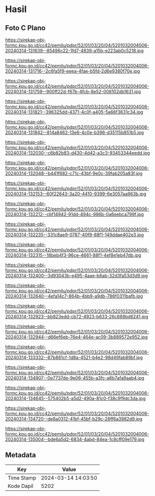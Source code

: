 # Hasil

## Foto C Plano

https://sirekap-obj-formc.kpu.go.id/cc42/pemilu/pdpr/52/01/03/20/04/5201032004006-20240314-131639--85496c22-1fd7-4839-a15b-e223ab0c5218.jpg

https://sirekap-obj-formc.kpu.go.id/cc42/pemilu/pdpr/52/01/03/20/04/5201032004006-20240314-131716--2c6fa5f9-eeea-4fae-b5fd-2d6e9380f70e.jpg

https://sirekap-obj-formc.kpu.go.id/cc42/pemilu/pdpr/52/01/03/20/04/5201032004006-20240314-131759--900ff22d-f67b-4fcb-8e52-008102db1631.jpg

https://sirekap-obj-formc.kpu.go.id/cc42/pemilu/pdpr/52/01/03/20/04/5201032004006-20240314-131821--396325dd-4371-4c0f-a405-5a66f3631c34.jpg

https://sirekap-obj-formc.kpu.go.id/cc42/pemilu/pdpr/52/01/03/20/04/5201032004006-20240314-131842--814a8462-13e6-4c0e-b396-d35115b851b5.jpg

https://sirekap-obj-formc.kpu.go.id/cc42/pemilu/pdpr/52/01/03/20/04/5201032004006-20240314-132030--c6b82b83-d430-4d42-a3c3-93453344eedd.jpg

https://sirekap-obj-formc.kpu.go.id/cc42/pemilu/pdpr/52/01/03/20/04/5201032004006-20240314-132048--b441f682-c71c-43bf-9e0c-39fab205a83f.jpg

https://sirekap-obj-formc.kpu.go.id/cc42/pemilu/pdpr/52/01/03/20/04/5201032004006-20240314-132153--60f22643-3a20-4410-9399-6e3057aa963b.jpg

https://sirekap-obj-formc.kpu.go.id/cc42/pemilu/pdpr/52/01/03/20/04/5201032004006-20240314-132212--cbf14942-91dd-494c-986b-0a6eebca799f.jpg

https://sirekap-obj-formc.kpu.go.id/cc42/pemilu/pdpr/52/01/03/20/04/5201032004006-20240314-132235--331c8ae9-0787-40f9-88f1-149ddae402e3.jpg

https://sirekap-obj-formc.kpu.go.id/cc42/pemilu/pdpr/52/01/03/20/04/5201032004006-20240314-132315--18beb4f3-96ce-4661-88f1-4ef8e1eb47db.jpg

https://sirekap-obj-formc.kpu.go.id/cc42/pemilu/pdpr/52/01/03/20/04/5201032004006-20240314-132400--3d93043b-e495-4aae-b6ab-32d3fa53d3d9.jpg

https://sirekap-obj-formc.kpu.go.id/cc42/pemilu/pdpr/52/01/03/20/04/5201032004006-20240314-132640--4efa14c7-864b-4bb9-a9db-786f0311bafb.jpg

https://sirekap-obj-formc.kpu.go.id/cc42/pemilu/pdpr/52/01/03/20/04/5201032004006-20240314-132923--bb823edd-cb72-4923-b633-26c888bd6241.jpg

https://sirekap-obj-formc.kpu.go.id/cc42/pemilu/pdpr/52/01/03/20/04/5201032004006-20240314-132944--d66ef6eb-76e4-464e-ac09-3b889572e952.jpg

https://sirekap-obj-formc.kpu.go.id/cc42/pemilu/pdpr/52/01/03/20/04/5201032004006-20240314-133332--87b881cf-1d8a-4521-b4e2-98d49fab89bf.jpg

https://sirekap-obj-formc.kpu.go.id/cc42/pemilu/pdpr/52/01/03/20/04/5201032004006-20240314-134907--0e7737de-9e06-455b-a3fc-a6b7afa9aab4.jpg

https://sirekap-obj-formc.kpu.go.id/cc42/pemilu/pdpr/52/01/03/20/04/5201032004006-20240314-134645--575402b5-a5d2-490a-81c0-f38c9f9dc3da.jpg

https://sirekap-obj-formc.kpu.go.id/cc42/pemilu/pdpr/52/01/03/20/04/5201032004006-20240314-134720--de8a0312-41bf-45bf-b29c-28ff6a3982d9.jpg

https://sirekap-obj-formc.kpu.go.id/cc42/pemilu/pdpr/52/01/03/20/04/5201032004006-20240314-135004--bde6a5d2-6834-4abd-84ea-1c8cff09e179.jpg


## Metadata

| Key        | Value               |
| ---------- | ------------------- |
| Time Stamp | 2024-03-14 14:03:50 |
| Kode Dapil | 5202                |



